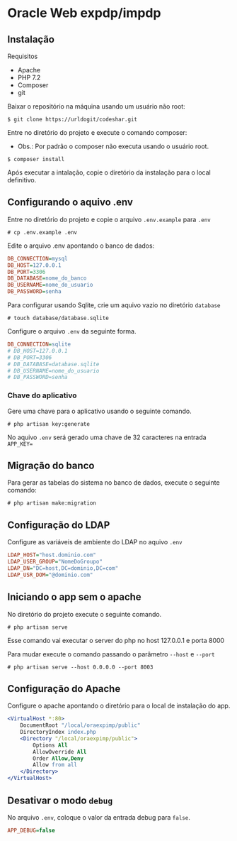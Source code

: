 # Oracle Web expdp/impdp

## Instalação

Requisitos 
- Apache
- PHP 7.2
- Composer
- git

Baixar o repositório na máquina usando um usuário não root:

```console
$ git clone https://urldogit/codeshar.git
```

Entre no diretório do projeto e execute o comando composer:
- Obs.: Por padrão o composer não executa usando o usuário root.

```console
$ composer install
```

Após executar a intalação, copie o diretório da instalação para o local definitivo.

## Configurando o aquivo .env

Entre no diretório do projeto e copie o arquivo `.env.example` para `.env`

```console
# cp .env.example .env
```

Edite o arquivo .env apontando o banco de dados:

```ini
DB_CONNECTION=mysql
DB_HOST=127.0.0.1
DB_PORT=3306
DB_DATABASE=nome_do_banco
DB_USERNAME=nome_do_usuario
DB_PASSWORD=senha
```

Para configurar usando Sqlite, crie um aquivo vazio no diretório `database`

```console
# touch database/database.sqlite
```

Configure o arquivo `.env` da seguinte forma.
```ini
DB_CONNECTION=sqlite
# DB_HOST=127.0.0.1
# DB_PORT=3306
# DB_DATABASE=database.sqlite
# DB_USERNAME=nome_do_usuario
# DB_PASSWORD=senha
```

### Chave do aplicativo

Gere uma chave para o aplicativo usando o seguinte comando.

```console
# php artisan key:generate
```

No aquivo `.env` será gerado uma chave de 32 caracteres na entrada `APP_KEY=`

## Migração do banco

Para gerar as tabelas do sistema no banco de dados, execute o seguinte comando:

```console
# php artisan make:migration
```

## Configuração do LDAP

Configure as variáveis de ambiente do LDAP no aquivo `.env`

```ini
LDAP_HOST="host.dominio.com"
LDAP_USER_GROUP="NomeDoGroupo"
LDAP_DN="DC=host,DC=dominio,DC=com"
LDAP_USR_DOM="@dominio.com"
```

## Iniciando o app sem o apache

No diretório do projeto execute o seguinte comando.

```console
# php artisan serve
```
Esse comando vai executar o server do php no host 127.0.0.1 e porta 8000

Para mudar execute o comando passando o parâmetro `--host` e `--port`

```console
# php artisan serve --host 0.0.0.0 --port 8003
```

## Configuração do Apache

Configure o apache apontando o diretório para o local de instalação do app.

```apache
<VirtualHost *:80>
    DocumentRoot "/local/oraexpimp/public"
    DirectoryIndex index.php
    <Directory "/local/oraexpimp/public">
        Options All
        AllowOverride All
        Order Allow,Deny
        Allow from all
    </Directory>
</VirtualHost>
```

## Desativar o modo `debug`

No arquivo `.env`, coloque o valor da entrada debug para `false`.

```ini
APP_DEBUG=false
```

